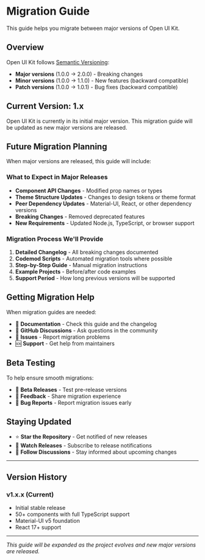 # Migration Guide

This guide helps you migrate between major versions of Open UI Kit.

## Overview

Open UI Kit follows [Semantic Versioning](https://semver.org/):
- **Major versions** (1.0.0 → 2.0.0) - Breaking changes
- **Minor versions** (1.0.0 → 1.1.0) - New features (backward compatible)
- **Patch versions** (1.0.0 → 1.0.1) - Bug fixes (backward compatible)

## Current Version: 1.x

Open UI Kit is currently in its initial major version. This migration guide will be updated as new major versions are released.

## Future Migration Planning

When major versions are released, this guide will include:

### What to Expect in Major Releases

- **Component API Changes** - Modified prop names or types
- **Theme Structure Updates** - Changes to design tokens or theme format
- **Peer Dependency Updates** - Material-UI, React, or other dependency versions
- **Breaking Changes** - Removed deprecated features
- **New Requirements** - Updated Node.js, TypeScript, or browser support

### Migration Process We'll Provide

1. **Detailed Changelog** - All breaking changes documented
2. **Codemod Scripts** - Automated migration tools where possible
3. **Step-by-Step Guide** - Manual migration instructions
4. **Example Projects** - Before/after code examples
5. **Support Period** - How long previous versions will be supported

## Getting Migration Help

When migration guides are needed:

- 📖 **Documentation** - Check this guide and the changelog
- 💬 **GitHub Discussions** - Ask questions in the community
- 🐛 **Issues** - Report migration problems
- 🆘 **Support** - Get help from maintainers

## Beta Testing

To help ensure smooth migrations:

- 🧪 **Beta Releases** - Test pre-release versions
- 📝 **Feedback** - Share migration experience
- 🔧 **Bug Reports** - Report migration issues early

## Staying Updated

- ⭐ **Star the Repository** - Get notified of new releases
- 👀 **Watch Releases** - Subscribe to release notifications
- 📰 **Follow Discussions** - Stay informed about upcoming changes

---

## Version History

### v1.x.x (Current)
- Initial stable release
- 50+ components with full TypeScript support
- Material-UI v5 foundation
- React 17+ support

---

*This guide will be expanded as the project evolves and new major versions are released.*